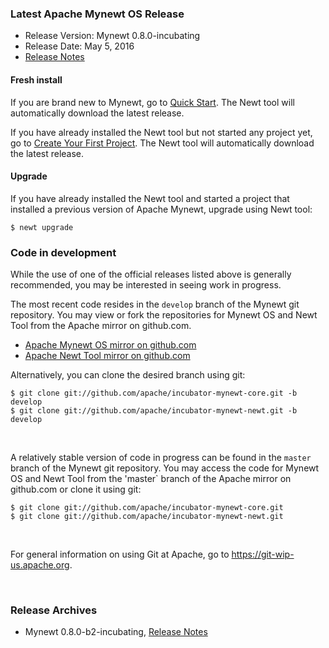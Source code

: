 ### Latest Apache Mynewt OS Release 

* Release Version: Mynewt 0.8.0-incubating
* Release Date: May 5, 2016
* [Release Notes](https://cwiki.apache.org/confluence/display/MYNEWT/RN-0.8.0-incubating) 


#### Fresh install 

If you are brand new to Mynewt, go to [Quick Start](http://127.0.0.1:8000/os/get_started/get_started/). The Newt tool will automatically download the latest release.

If you have already installed the Newt tool but not started any project yet, go to [Create Your First Project](http://mynewt.apache.org/os/get_started/project_create/). The Newt tool will automatically download the latest release.

#### Upgrade

If you have already installed the Newt tool and started a project that installed a previous version of Apache Mynewt,  upgrade using Newt tool:

```
$ newt upgrade
```

### Code in development 

While the use of one of the official releases listed above is generally recommended, you may be interested in seeing work in progress. 

The most recent code resides in the `develop` branch of the Mynewt git repository. You may view or fork the repositories for Mynewt OS and Newt Tool from the Apache mirror on github.com. 

* [Apache Mynewt OS mirror on github.com](https://github.com/apache/incubator-mynewt-core/tree/develop)
* [Apache Newt Tool mirror on github.com](https://github.com/apache/incubator-mynewt-newt/tree/develop)

Alternatively, you can clone the desired branch using git:

```
$ git clone git://github.com/apache/incubator-mynewt-core.git -b develop
$ git clone git://github.com/apache/incubator-mynewt-newt.git -b develop
```

<br>

A relatively stable version of code in progress can be found in the `master` branch of the Mynewt git repository.
You may access the code for Mynewt OS and Newt Tool from the 'master` branch of the Apache mirror on github.com or clone it using git:

```
$ git clone git://github.com/apache/incubator-mynewt-core.git 
$ git clone git://github.com/apache/incubator-mynewt-newt.git
```

<br>
 
For general information on using Git at Apache, go to https://git-wip-us.apache.org.

<br>

### Release Archives 

* Mynewt 0.8.0-b2-incubating, [Release Notes](https://cwiki.apache.org/confluence/display/MYNEWT/RN-0.8.0-b2-incubating)

<br>
<br>


